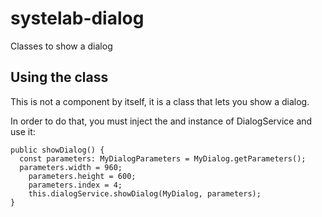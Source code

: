 # systelab-dialog

Classes to show a dialog

## Using the class

This is not a component by itself, it is a class that lets you show a dialog.

In order to do that, you must inject the and instance of DialogService and use it:
```
public showDialog() {
  const parameters: MyDialogParameters = MyDialog.getParameters();
  parameters.width = 960;
	parameters.height = 600;
	parameters.index = 4;
	this.dialogService.showDialog(MyDialog, parameters);
}

```
